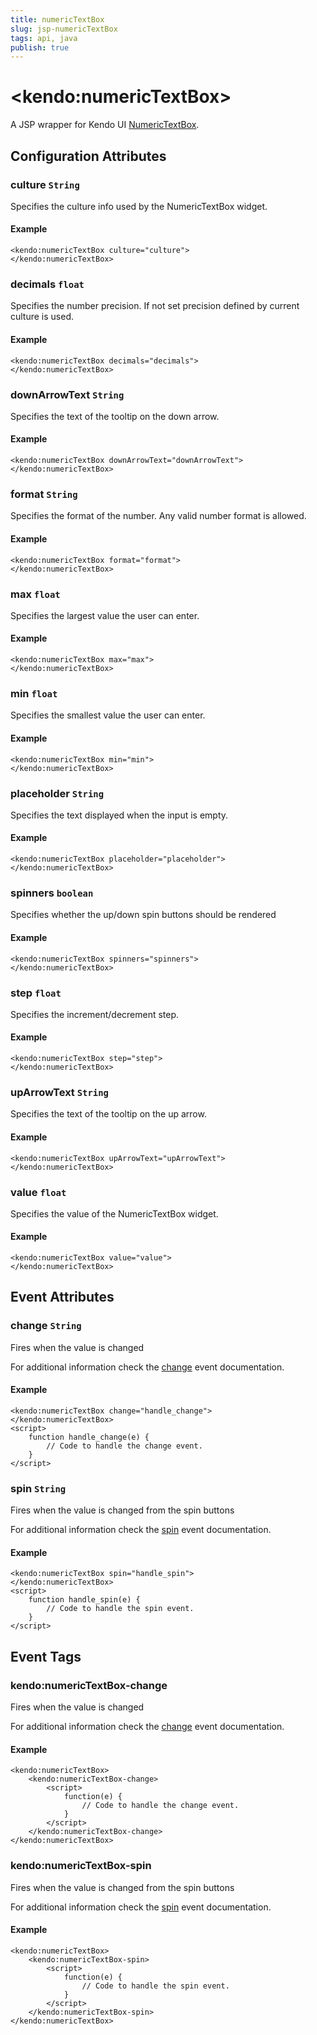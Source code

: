 ```yaml
---
title: numericTextBox
slug: jsp-numericTextBox
tags: api, java
publish: true
---
```


# \<kendo:numericTextBox\>
A JSP wrapper for Kendo UI [NumericTextBox](/api/web/numerictextbox).

## Configuration Attributes

### culture `String`

Specifies the culture info used by the NumericTextBox widget.

#### Example
    <kendo:numericTextBox culture="culture">
    </kendo:numericTextBox>

### decimals `float`

Specifies the number precision. If not set precision defined by current culture is used.

#### Example
    <kendo:numericTextBox decimals="decimals">
    </kendo:numericTextBox>

### downArrowText `String`

Specifies the text of the tooltip on the down arrow.

#### Example
    <kendo:numericTextBox downArrowText="downArrowText">
    </kendo:numericTextBox>

### format `String`

Specifies the format of the number. Any valid number format is allowed.

#### Example
    <kendo:numericTextBox format="format">
    </kendo:numericTextBox>

### max `float`

Specifies the largest value the user can enter.

#### Example
    <kendo:numericTextBox max="max">
    </kendo:numericTextBox>

### min `float`

Specifies the smallest value the user can enter.

#### Example
    <kendo:numericTextBox min="min">
    </kendo:numericTextBox>

### placeholder `String`

Specifies the text displayed when the input is empty.

#### Example
    <kendo:numericTextBox placeholder="placeholder">
    </kendo:numericTextBox>

### spinners `boolean`

Specifies whether the up/down spin buttons should be rendered

#### Example
    <kendo:numericTextBox spinners="spinners">
    </kendo:numericTextBox>

### step `float`

Specifies the increment/decrement step.

#### Example
    <kendo:numericTextBox step="step">
    </kendo:numericTextBox>

### upArrowText `String`

Specifies the text of the tooltip on the up arrow.

#### Example
    <kendo:numericTextBox upArrowText="upArrowText">
    </kendo:numericTextBox>

### value `float`

Specifies the value of the NumericTextBox widget.

#### Example
    <kendo:numericTextBox value="value">
    </kendo:numericTextBox>


## Event Attributes

### change `String`

Fires when the value is changed


For additional information check the [change](/api/web/numerictextbox#events-change) event documentation.

#### Example
    <kendo:numericTextBox change="handle_change">
    </kendo:numericTextBox>
    <script>
        function handle_change(e) {
            // Code to handle the change event.
        }
    </script>

### spin `String`

Fires when the value is changed from the spin buttons


For additional information check the [spin](/api/web/numerictextbox#events-spin) event documentation.

#### Example
    <kendo:numericTextBox spin="handle_spin">
    </kendo:numericTextBox>
    <script>
        function handle_spin(e) {
            // Code to handle the spin event.
        }
    </script>

## Event Tags

### kendo:numericTextBox-change

Fires when the value is changed


For additional information check the [change](/api/web/numerictextbox#events-change) event documentation.

#### Example
    <kendo:numericTextBox>
        <kendo:numericTextBox-change>
            <script>
                function(e) {
                    // Code to handle the change event.
                }
            </script>
        </kendo:numericTextBox-change>
    </kendo:numericTextBox>

### kendo:numericTextBox-spin

Fires when the value is changed from the spin buttons


For additional information check the [spin](/api/web/numerictextbox#events-spin) event documentation.

#### Example
    <kendo:numericTextBox>
        <kendo:numericTextBox-spin>
            <script>
                function(e) {
                    // Code to handle the spin event.
                }
            </script>
        </kendo:numericTextBox-spin>
    </kendo:numericTextBox>

